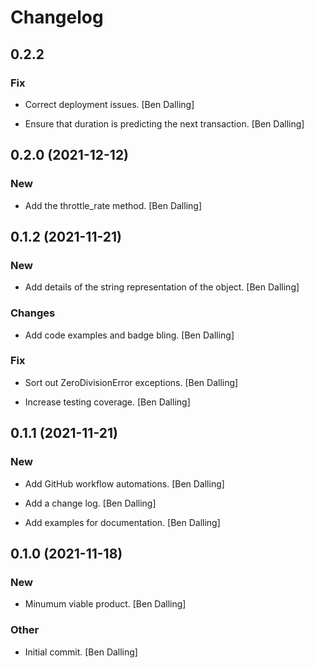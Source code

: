 # Changelog


## 0.2.2

### Fix

* Correct deployment issues. [Ben Dalling]

* Ensure that duration is predicting the next transaction. [Ben Dalling]


## 0.2.0 (2021-12-12)

### New

* Add the throttle_rate method. [Ben Dalling]


## 0.1.2 (2021-11-21)

### New

* Add details of the string representation of the object. [Ben Dalling]

### Changes

* Add code examples and badge bling. [Ben Dalling]

### Fix

* Sort out ZeroDivisionError exceptions. [Ben Dalling]

* Increase testing coverage. [Ben Dalling]


## 0.1.1 (2021-11-21)

### New

* Add GitHub workflow automations. [Ben Dalling]

* Add a change log. [Ben Dalling]

* Add examples for documentation. [Ben Dalling]


## 0.1.0 (2021-11-18)

### New

* Minumum viable product. [Ben Dalling]

### Other

* Initial commit. [Ben Dalling]


